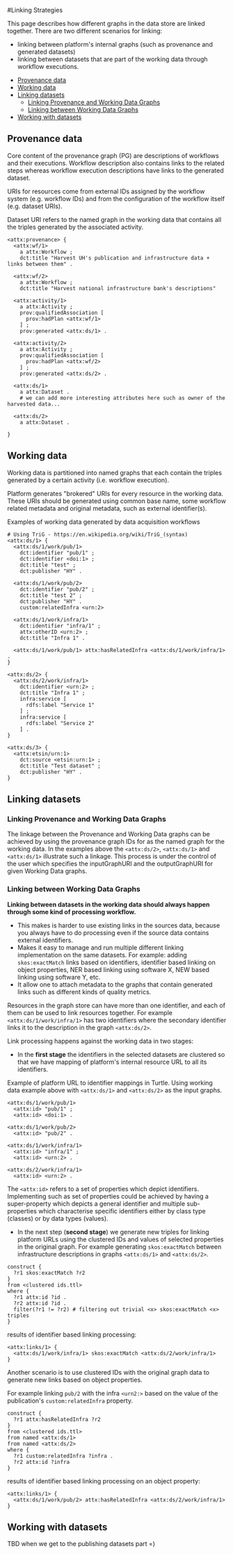 #Linking Strategies

This page describes how different graphs in the data store are linked together. There are two different scenarios for linking:
* linking between platform's internal graphs (such as provenance and generated datasets)
* linking between datasets that are part of the working data through workflow executions.

<!-- TOC START min:1 max:3 link:true update:true -->
  - [Provenance data](#provenance-data)
  - [Working data](#working-data)
  - [Linking datasets](#linking-datasets)
    - [Linking Provenance and Working Data Graphs](#linking-provenance-and-working-data-graphs)
    - [Linking between Working Data Graphs](#linking-between-working-data-graphs)
  - [Working with datasets](#working-with-datasets)

<!-- TOC END -->

## Provenance data

Core content of the provenance graph (PG) are descriptions of workflows and their executions. Workflow description also contains links to the related steps whereas workflow execution descriptions have links to the generated dataset.

URIs for resources come from external IDs assigned by the workflow system (e.g. workflow IDs) and from the configuration of the workflow itself (e.g. dataset URIs).

Dataset URI refers to the named graph in the working data that contains all the triples generated by the associated activity.

```{turtle}
<attx:provenance> {
  <attx:wf/1>
    a attx:Workflow ;
    dct:title "Harvest UH's publication and infrastructure data + links between them" .

  <attx:wf/2>
    a attx:Workflow ;
    dct:title "Harvest national infrastructure bank's descriptions"

  <attx:activity/1>
    a attx:Activity ;
    prov:qualifiedAssociation [
      prov:hadPlan <attx:wf/1>
    ] ;
    prov:generated <attx:ds/1> .

  <attx:activity/2>
    a attx:Activity ;
    prov:qualifiedAssociation [
      prov:hadPlan <attx:wf/2>
    ] ;
    prov:generated <attx:ds/2> .

  <attx:ds/1>
    a attx:Dataset .
    # we can add more interesting attributes here such as owner of the harvested data...

  <attx:ds/2>
    a attx:Dataset .

}
```

## Working data

Working data is partitioned into named graphs that each contain the triples generated by a certain activity (i.e. workflow execution).  

Platform generates "brokered" URIs for every resource in the working data. These URIs should be generated using common base name, some workflow related metadata and original metadata, such as external identifier(s).

Examples of working data generated by data acquisition workflows
```{turtle}
# Using TriG - https://en.wikipedia.org/wiki/TriG_(syntax)
<attx:ds/1> {
  <attx:ds/1/work/pub/1>
    dct:identifier "pub/1" ;
    dct:identifier <doi:1> ;
    dct:title "test" ;
    dct:publisher "HY" .

  <attx:ds/1/work/pub/2>
    dct:identifier "pub/2" ;
    dct:title "test 2" ;
    dct:publisher "HY" .
    custom:relatedInfra <urn:2>

  <attx:ds/1/work/infra/1>
    dct:identifier "infra/1" ;
    attx:otherID <urn:2> ;
    dct:title "Infra 1" .

  <attx:ds/1/work/pub/1> attx:hasRelatedInfra <attx:ds/1/work/infra/1> .
}

<attx:ds/2> {
  <attx:ds/2/work/infra/1>
    dct:identifier <urn:2> ;
    dct:title "Infra 1" ;
    infra:service [
      rdfs:label "Service 1"
    ] ;
    infra:service [
      rdfs:label "Service 2"
    ] .
}

<attx:ds/3> {
  <attx:etsin/urn:1>
    dct:source <etsin:urn:1> ;
    dct:title "Test dataset" ;
    dct:publisher "HY" .
}

```

## Linking datasets

### Linking Provenance and Working Data Graphs

The linkage between the Provenance and Working Data graphs can be achieved by using the provenance graph IDs for as the named graph for the working data. In the examples above the `<attx:ds/2>`, `<attx:ds/1>` and `<attx:ds/1>` illustrate such a linkage. This process is under the control of the user which specifies the inputGraphURI and the outputGraphURI for given Working Data graphs.

### Linking between Working Data Graphs

**Linking between datasets in the working data should always happen through some kind of processing workflow.**

* This makes is harder to use existing links in the sources data, because you always have to do processing even if the source data contains external identifiers.
* Makes it easy to manage and run multiple different linking implementation on the same datasets. For example: adding `skos:exactMatch` links based on identifiers, identifier based linking on object properties, NER based linking using software X, NEW based linking using software Y, etc.
* It allow one to attach metadata to the graphs that contain generated links such as different kinds of quality metrics.

Resources in the graph store can have more than one identifier, and each of them can be used to link resources together. For example `<attx:ds/1/work/infra/1>` has two identifiers where the secondary identifier links it to the description in the graph `<attx:ds/2>`.

Link processing happens against the working data in two stages:

* In the **first stage** the identifiers in the selected datasets are clustered so that we have mapping of platform's internal resource URL to all its identifiers.

Example of platform URL to identifier mappings in Turtle. Using working data example above with `<attx:ds/1>` and `<attx:ds/2>` as the input graphs.
```{turtle}
<attx:ds/1/work/pub/1>
  <attx:id> "pub/1" ;
  <attx:id> <doi:1> .

<attx:ds/1/work/pub/2>
  <attx:id> "pub/2" .

<attx:ds/1/work/infra/1>
  <attx:id> "infra/1" ;
  <attx:id> <urn:2> .

<attx:ds/2/work/infra/1>
  <attx:id> <urn:2> .

```

The `<attx:id>` refers to a set of properties which depict identifiers. Implementing such as set of properties could be achieved by having a super-property which depicts a general identifier and multiple sub-properties which characterise specific identifiers either by class type (classes) or by data types (values).

* In the next step (**second stage**) we generate new triples for linking platform URLs using the clustered IDs and values of selected properties in the original graph. For example generating `skos:exactMatch` between infrastructure descriptions in graphs `<attx:ds/1>` and `<attx:ds/2>`.

```{sparql}
construct {
  ?r1 skos:exactMatch ?r2
}
from <clustered ids.ttl>
where {
  ?r1 attx:id ?id .
  ?r2 attx:id ?id .
  filter(?r1 != ?r2) # filtering out trivial <x> skos:exactMatch <x> triples
}
```

results of identifier based linking processing:
```{turtle}
<attx:links/1> {
  <attx:ds/1/work/infra/1> skos:exactMatch <attx:ds/2/work/infra/1>
}
```

Another scenario is to use clustered IDs with the original graph data to generate new links based on object properties.

For example linking `pub/2` with the infra `<urn2:>` based on the value of the publication's `custom:relatedInfra` property.

```{sparql}
construct {
  ?r1 attx:hasRelatedInfra ?r2
}
from <clustered ids.ttl>
from named <attx:ds/1>
from named <attx:ds/2>
where {
  ?r1 custom:relatedInfra ?infra .
  ?r2 attx:id ?infra
}
```

results of identifier based linking processing on an object property:
```{turtle}
<attx:links/1> {
  <attx:ds/1/work/pub/2> attx:hasRelatedInfra <attx:ds/2/work/infra/1>
}
```

## Working with datasets

TBD when we get to the publishing datasets part =)
